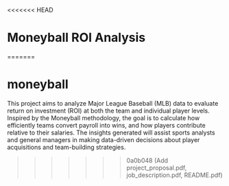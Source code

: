 <<<<<<< HEAD
# Moneyball ROI Analysis
=======
# moneyball
This project aims to analyze Major League Baseball (MLB) data to evaluate return on investment (ROI) at both the team and individual player levels. Inspired by the Moneyball methodology, the goal is to calculate how efficiently teams convert payroll into wins, and how players contribute relative to their salaries. The insights generated will assist sports analysts and general managers in making data-driven decisions about player acquisitions and team-building strategies.
>>>>>>> 0a0b048 (Add project_proposal.pdf, job_description.pdf, README.pdf)
